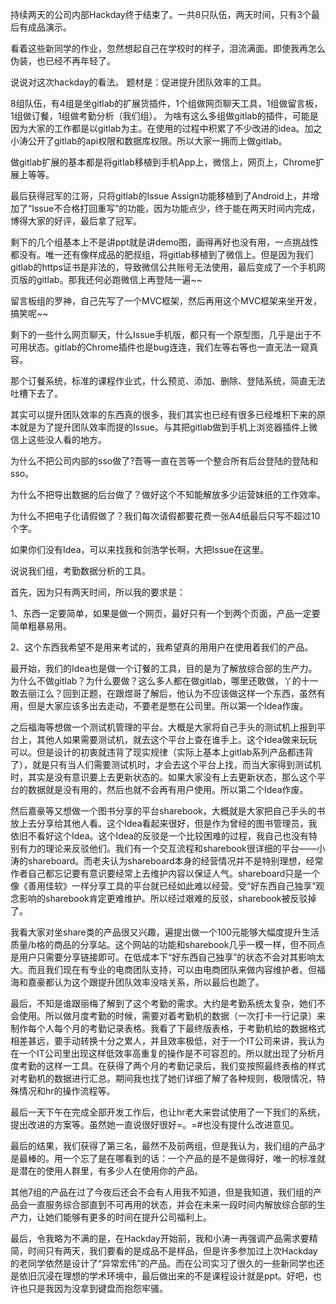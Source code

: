持续两天的公司内部Hackday终于结束了。一共8只队伍，两天时间，只有3个最后有成品演示。

看着这些新同学的作业，忽然想起自己在学校时的样子，泪流满面。即使我再怎么伪装，也已经不再年轻了。

说说对这次hackday的看法。 题材是：促进提升团队效率的工具。

8组队伍，有4组是坐gitlab的扩展货插件，1个组做网页聊天工具，1组做留言板，1组做订餐，1组做考勤分析（我们组）。 为啥有这么多组做gitlab的插件，可能是因为大家的工作都是以gitlab为主。在使用的过程中积累了不少改进的idea。加之小涛公开了gitlab的api权限和数据库权限。所以大家一拥而上做gitlab。

做gitlab扩展的基本都是将gitlab移植到手机App上，微信上，网页上，Chrome扩展上等等。

最后获得冠军的江哥，只将gitlab的Issue Assign功能移植到了Android上，并增加了“Issue不合格打回重写”的功能，因为功能点少，终于能在两天时间内完成，博得大家的好评，最后拿了冠军。

剩下的几个组基本上不是讲ppt就是讲demo图，画得再好也没有用，一点挑战性都没有。唯一还有像样成品的肥叔组，将gitlab移植到了微信上。但是因为我们gitlab的https证书是非法的，导致微信公共账号无法使用，最后变成了一个手机网页版的gitlab。那我还何必跑微信上再登陆一遍~~

留言板组的罗神，自己先写了一个MVC框架，然后再用这个MVC框架来坐开发，搞笑呢~~

剩下的一些什么网页聊天，什么Issue手机版，都只有一个原型图，几乎是出于不可用状态。gitlab的Chrome插件也是bug连连，我们左等右等也一直无法一窥真容。

那个订餐系统，标准的课程作业式，什么预览、添加、删除、登陆系统，简直无法吐槽下去了。

其实可以提升团队效率的东西真的很多，我们其实也已经有很多已经堆积下来的原本就是为了提升团队效率而提的Issue。与其把gitlab做到手机上浏览器插件上微信上这些没人看的地方。

为什么不把公司内部的sso做了?吾等一直在苦等一个整合所有后台登陆的登陆和sso。

为什么不把导出数据的后台做了？做好这个不知能解放多少运营妹纸的工作效率。

为什么不把电子化请假做了？我们每次请假都要花费一张A4纸最后只写不超过10个字。

如果你们没有Idea，可以来找我和剑浩学长啊，大把Issue在这里。

说说我们组，考勤数据分析的工具。

首先，因为只有两天时间，所以我的要求是：

1、东西一定要简单，如果是做一个网页，最好只有一个到两个页面，产品一定要简单粗暴易用。

2、这个东西我希望不是用来考试的，我希望真的用用户在使用着我们的产品。

最开始，我们的Idea也是做一个订餐的工具，目的是为了解放综合部的生产力。为什么不做gitlab？为什么要做？这么多人都在做gitlab，哪里还敢做，丫的十一敢去丽江么？回到正题，在跟煜哥了解后，他认为不应该做这样一个东西，虽然有用，但是大家应该多出去走动，不要老是憋在公司里。所以第一个Idea作废。

之后福海等想做一个测试机管理的平台。大概是大家将自己手头的测试机上报到平台上，其他人如果需要测试机，就去这个平台上查在谁手上。这个Idea做来玩玩可以。但是设计的初衷就违背了现实规律（实际上基本上gitlab系列产品都违背了），就是只有当人们需要测试机时，才会去这个平台上找，而当大家得到测试机时，其实是没有意识要上去更新状态的。如果大家没有上去更新状态，那么这个平台的数据就是没有用的，然后也就不会再有用户使用。所以第二个Idea作废。

然后嘉豪等又想做一个图书分享的平台sharebook，大概就是大家把自己手头的书放上去分享给其他人看。这个Idea看起来很好，但是作为曾经的图书管理员，我依旧不看好这个Idea。这个Idea的反驳是一个比较困难的过程，我自己也没有特别有力的理论来反驳他们。我们有一个交互流程和sharebook很详细的平台——小涛的shareboard。而老夫认为shareboard本身的经营情况并不是特别理想，经常作者自己都忘记要有意识要经常上去维护内容以保证人气。shareboard只是一个像《善用佳软》一样分享工具的平台就已经如此难以经营。受“好东西自己独享”观念影响的sharebook肯定更难维护。所以经过艰难的反驳，sharebook被反驳掉了。

我看大家对坐share类的产品很又兴趣，遍提出做一个100元能够大幅度提升生活质量/b格的商品的分享站。这个网站的功能和sharebook几乎一模一样，但不同点是用户只需要分享链接即可。在低成本下“好东西自己独享”的状态不会对其影响太大。而且我们现在有专业的电商团队支持，可以由电商团队来做内容维护者。但福海和嘉豪都认为这个跟提升团队效率没啥关系，所以最后也跪了。

最后，不知是谁跟丽梅了解到了这个考勤的需求。大约是考勤系统太复杂，她们不会使用。所以做月度考勤的时候，需要对着考勤机的数据（一次打卡一行记录）来制作每个人每个月的考勤记录表格。我看了下最终版表格，于考勤机给的数据格式相差甚远，要手动转换十分之累人，并且效率极低，对于一个IT公司来讲，我认为在一个IT公司里出现这样低效率高重复的操作是不可容忍的。所以就出现了分析月度考勤的这样一工具。在获得了两个月的考勤记录后，我们变按照最终表格的样式对考勤机的数据进行汇总。期间我也找了她们详细了解了各种规则，极限情况，特殊情况和hr的操作流程等。

最后一天下午在完成全部开发工作后，也让hr老大来尝试使用了一下我们的系统，提出改进的方案等。虽然她一直说很好很好=。=#也没有提什么改进意见。

最后的结果，我们获得了第三名，最然不及前两组，但是我认为，我们组的产品才是最棒的。用一个忘了是在哪看到的话：一个产品的是不是做得好，唯一的标准就是潜在的使用人群里，有多少人在使用你的产品。

其他7组的产品在过了今夜后还会不会有人用我不知道，但是我知道，我们组的产品会一直服务综合部直到不可再用的状态，并会在未来一段时间内解放综合部的生产力，让她们能够有更多的时间在提升公司福利上。

最后，令我略为不满的是，在Hackday开始前，我和小涛一再强调产品需求要精简，时间只有两天，我们要看的是成品不是样品，但是许多参加过上次Hackday的老同学依然是设计了“异常宏伟”的产品。而在公司实习了很久的一些新同学也还是依旧沉浸在理想的学术环境中，最后做出来的不是课程设计就是ppt。好吧，也许也只是我因为没拿到键盘而抱怨牢骚。